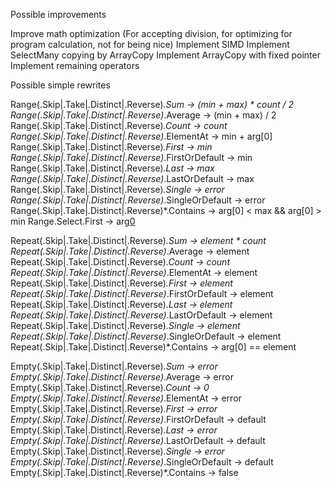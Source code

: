 ﻿Possible improvements

Improve math optimization (For accepting division, for optimizing for program calculation, not for being nice)
Implement SIMD
Implement SelectMany copying by ArrayCopy
Implement ArrayCopy with fixed pointer
Implement remaining operators

Possible simple rewrites

Range(.Skip|.Take|.Distinct|.Reverse)*.Sum              -> (min + max) * count / 2
Range(.Skip|.Take|.Distinct|.Reverse)*.Average          -> (min + max) / 2
Range(.Skip|.Take|.Distinct|.Reverse)*.Count            -> count
Range(.Skip|.Take|.Distinct|.Reverse)*.ElementAt        -> min + arg[0]
Range(.Skip|.Take|.Distinct|.Reverse)*.First            -> min
Range(.Skip|.Take|.Distinct|.Reverse)*.FirstOrDefault   -> min
Range(.Skip|.Take|.Distinct|.Reverse)*.Last             -> max
Range(.Skip|.Take|.Distinct|.Reverse)*.LastOrDefault    -> max
Range(.Skip|.Take|.Distinct|.Reverse)*.Single           -> error
Range(.Skip|.Take|.Distinct|.Reverse)*.SingleOrDefault  -> error
Range(.Skip|.Take|.Distinct|.Reverse)*.Contains         -> arg[0] < max && arg[0] > min
Range.Select.First                                      -> arg[0](min)

Repeat(.Skip|.Take|.Distinct|.Reverse)*.Sum             -> element * count
Repeat(.Skip|.Take|.Distinct|.Reverse)*.Average         -> element
Repeat(.Skip|.Take|.Distinct|.Reverse)*.Count           -> count
Repeat(.Skip|.Take|.Distinct|.Reverse)*.ElementAt       -> element
Repeat(.Skip|.Take|.Distinct|.Reverse)*.First           -> element
Repeat(.Skip|.Take|.Distinct|.Reverse)*.FirstOrDefault  -> element
Repeat(.Skip|.Take|.Distinct|.Reverse)*.Last            -> element
Repeat(.Skip|.Take|.Distinct|.Reverse)*.LastOrDefault   -> element
Repeat(.Skip|.Take|.Distinct|.Reverse)*.Single          -> element
Repeat(.Skip|.Take|.Distinct|.Reverse)*.SingleOrDefault -> element
Repeat(.Skip|.Take|.Distinct|.Reverse)*.Contains        -> arg[0] == element

Empty(.Skip|.Take|.Distinct|.Reverse)*.Sum             -> error
Empty(.Skip|.Take|.Distinct|.Reverse)*.Average         -> error
Empty(.Skip|.Take|.Distinct|.Reverse)*.Count           -> 0
Empty(.Skip|.Take|.Distinct|.Reverse)*.ElementAt       -> error
Empty(.Skip|.Take|.Distinct|.Reverse)*.First           -> error
Empty(.Skip|.Take|.Distinct|.Reverse)*.FirstOrDefault  -> default
Empty(.Skip|.Take|.Distinct|.Reverse)*.Last            -> error
Empty(.Skip|.Take|.Distinct|.Reverse)*.LastOrDefault   -> default
Empty(.Skip|.Take|.Distinct|.Reverse)*.Single          -> error
Empty(.Skip|.Take|.Distinct|.Reverse)*.SingleOrDefault -> default
Empty(.Skip|.Take|.Distinct|.Reverse)*.Contains        -> false


